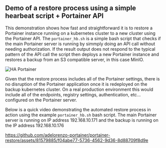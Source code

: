 ## Demo of a restore process using a simple hearbeat script + Portainer API

This demonstration shows how fast and straightforward it is to restore a Portainer instance running on a kubernetes cluster to a new cluster using the Portainer API. The `portainer_hb.sh` is a simple bash script that checks if the main Portainer server is running by simmply doing an API call without needing authorization. If the result output does not respond to the typical pattern of the API call the script then deploys a new Portainer instance and restores a backup from an S3 compatible server, in this case MinIO.

![HA Portainer](https://github.com/adelorenzo-portainer/portainer-restore/assets/81579885/c57f6cd9-a70c-42d2-b671-85adb0488a36)

Given that the restore process includes all of the Portainer settings, there is no disruption of the Portainer application once it is redeployed on the backup kubernetes cluster. On a real production environment this would include all of the endpoints, registry settings, authentication, etc... configured on the Portainer server.

Below is a quick video demonstrating the automated restore process in action using the example `portainer_hb.sh` bash script. The main Portainer server is running on IP address 192.168.10.171 and the backup is running on the IP address 192.168.10.176

https://github.com/adelorenzo-portainer/portainer-restore/assets/81579885/f04abe77-5736-4562-9d36-8d88709f8d9e
